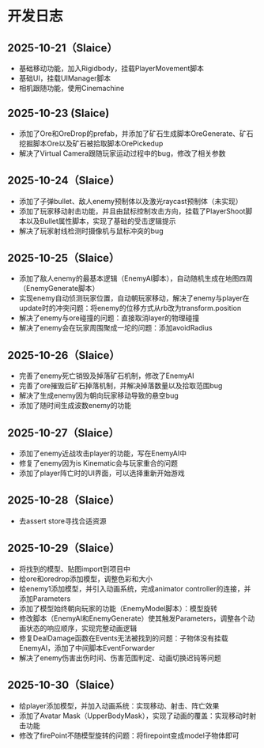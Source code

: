 # 开发日志
## 2025-10-21（Slaice）
- 基础移动功能，加入Rigidbody，挂载PlayerMovement脚本
- 基础UI，挂载UIManager脚本
- 相机跟随功能，使用Cinemachine

## 2025-10-23 (Slaice)
- 添加了Ore和OreDrop的prefab，并添加了矿石生成脚本OreGenerate、矿石挖掘脚本Ore以及矿石被拾取脚本OrePickedup
- 解决了Virtual Camera跟随玩家运动过程中的bug，修改了相关参数

## 2025-10-24（Slaice）
- 添加了子弹bullet、敌人enemy预制体以及激光raycast预制体（未实现）
- 添加了玩家移动射击功能，并且由鼠标控制攻击方向，挂载了PlayerShoot脚本以及Bullet属性脚本，实现了基础的受击逻辑提示
- 解决了玩家射线检测时摄像机与鼠标冲突的bug

## 2025-10-25（Slaice）
- 添加了敌人enemy的最基本逻辑（EnemyAI脚本），自动随机生成在地图四周（EnemyGenerate脚本）
- 实现enemy自动侦测玩家位置，自动朝玩家移动，解决了enemy与player在update时的冲突问题：将enemy的位移方式从rb改为transform.position
- 解决了enemy与ore碰撞的问题：直接取消layer的物理碰撞
- 解决了enemy会在玩家周围聚成一坨的问题：添加avoidRadius

## 2025-10-26（Slaice）
- 完善了enemy死亡销毁及掉落矿石机制，修改了EnemyAI
- 完善了ore摧毁后矿石掉落机制，并解决掉落数量以及拾取范围bug
- 解决了生成enemy因为朝向玩家移动导致的悬空bug
- 添加了随时间生成波数enemy的功能

## 2025-10-27（Slaice）
- 添加了enemy近战攻击player的功能，写在EnemyAI中
- 修复了enemy因为is Kinematic会与玩家重合的问题
- 添加了player阵亡时的UI界面，可以选择重新开始游戏

## 2025-10-28（Slaice）
- 去assert store寻找合适资源

## 2025-10-29（Slaice）
- 将找到的模型、贴图import到项目中
- 给ore和oredrop添加模型，调整色彩和大小
- 给enemy1添加模型，并引入动画系统，完成animator controller的连接，并添加Parameters
- 添加了模型始终朝向玩家的功能（EnemyModel脚本）：模型旋转
- 修改脚本（EnemyAI和EnemyGenerate）使其触发Parameters，调整各个动画状态的响应顺序，实现完整动画逻辑
- 修复DealDamage函数在Events无法被找到的问题：子物体没有挂载EnemyAI，添加了中间脚本EventForwarder
- 解决了enemy伤害出伤时间、伤害范围判定、动画切换迟钝等问题

## 2025-10-30（Slaice）
- 给player添加模型，并加入动画系统：实现移动、射击、阵亡效果
- 添加了Avatar Mask（UpperBodyMask），实现了动画的覆盖：实现移动时射击功能
- 修改了firePoint不随模型旋转的问题：将firepoint变成model子物体即可
